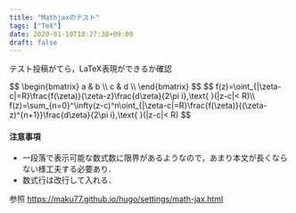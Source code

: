 ```yaml
---
title: "Mathjaxのテスト"
tags: ["TeX"]
date: 2020-01-10T18:27:38+09:00
draft: false
---
```

テスト投稿がてら，LaTeX表現ができるか確認

<div>
  $$
  \begin{bmatrix}
  a & b \\
  c & d \\
  \end{bmatrix}
  $$
  $$
  f(z)=\oint_{|\zeta-c|=R}\frac{f(\zeta)}{\zeta-z}\frac{d\zeta}{2\pi i},\text{ }(|z-c|< R)\\
  f(z)=\sum_{n=0}^\infty(z-c)^n\oint_{|\zeta-c|=R}\frac{f(\zeta)}{(\zeta-z)^{n+1}}\frac{d\zeta}{2\pi i},\text{ }(|z-c|< R)
  $$
</div>

#### 注意事項
- 一段落で表示可能な数式数に限界があるようなので，あまり本文が長くならない様工夫する必要あり．
- 数式行は改行して入れる．

参照
https://maku77.github.io/hugo/settings/math-jax.html

